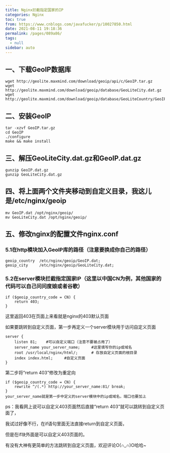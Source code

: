 ```yaml
---
title: Nginx拦截指定国家的IP
categories: Nginx
toc: true
from: https://www.cnblogs.com/javafucker/p/10027850.html
date: 2021-08-11 19:18:36
permalink: /pages/089a86/
tags: 
  - null
sidebar: auto
---
```


## 一、下载GeoIP数据库

```
wget http://geolite.maxmind.com/download/geoip/api/c/GeoIP.tar.gz
wget http://geolite.maxmind.com/download/geoip/database/GeoLiteCity.dat.gz
wget http://geolite.maxmind.com/download/geoip/database/GeoLiteCountry/GeoIP.dat.gz
```

## 二、安装GeoIP

```
tar -xzvf GeoIP.tar.gz
cd GeoIP
./configure
make && make install
```

## 三、解压GeoLiteCity.dat.gz和GeoIP.dat.gz

```
gunzip GeoIP.dat.gz
gunzip GeoLiteCity.dat.gz 
```

## 四、将上面两个文件夹移动到自定义目录，我这儿是/etc/nginx/geoip

```
mv GeoIP.dat /opt/nginx/geoip/
mv GeoLiteCity.dat /opt/nginx/geoip/
```

## 五、修改nginx的配置文件nginx.conf

### 5.1在http模块加入GeoIP库的路径（注意要换成你自己的路径）

```
geoip_country  /etc/nginx/geoip/GeoIP.dat;
geoip_city     /etc/nginx/geoip/GeoLiteCity.dat;
```

### 5.2在server模块拦截指定国家IP（这里以中国CN为例，其他国家的代码可以自己问问度娘或者谷歌）

```
if ($geoip_country_code = CN) {
    return 403;
}
```

这里返回403在页面上来看就是nginx的403默认页面

如果要跳转到自定义页面，第一步再定义一个server模块用于访问自定义页面

```
server {
    listen 81;    #可以自定义端口（注意不要被占用了）
    server_name your_server_name;     #这里填写你的ip或域名
    root /usr/local/nginx/html/;      # 存放自定义页面的根目录
    index index.html;     #自定义页面
}
```

第二步将“return 403”修改为重定向

```
if ($geoip_country_code = CN) {
    rewrite ^/(.*) http://your_server_name:81/ break;
}
your_server_name就是第一步中定义的server模块中的ip或域名，端口也要加上
```

ps：我看网上说可以自定义403页面然后直接“return 403”就可以跳转到自定义页面了，

我试过好像不行，在if语句里面无法直接return到自定义页面，

但是在if块外面是可以自定义403页面的。

有没有大神有更简单的方法跳转到自定义页面，欢迎评论O(∩_∩)O哈哈~